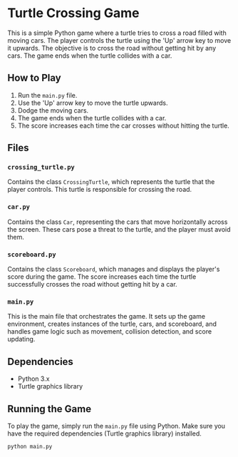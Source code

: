 # Turtle Crossing Game

This is a simple Python game where a turtle tries to cross a road filled with moving cars. The player controls the turtle using the 'Up' arrow key to move it upwards. The objective is to cross the road without getting hit by any cars. The game ends when the turtle collides with a car.

## How to Play

1. Run the `main.py` file.
2. Use the 'Up' arrow key to move the turtle upwards.
3. Dodge the moving cars.
4. The game ends when the turtle collides with a car.
5. The score increases each time the car crosses without hitting the turtle.

## Files

### `crossing_turtle.py`

Contains the class `CrossingTurtle`, which represents the turtle that the player controls. This turtle is responsible for crossing the road.

### `car.py`

Contains the class `Car`, representing the cars that move horizontally across the screen. These cars pose a threat to the turtle, and the player must avoid them.

### `scoreboard.py`

Contains the class `Scoreboard`, which manages and displays the player's score during the game. The score increases each time the turtle successfully crosses the road without getting hit by a car.

### `main.py`

This is the main file that orchestrates the game. It sets up the game environment, creates instances of the turtle, cars, and scoreboard, and handles game logic such as movement, collision detection, and score updating.

## Dependencies

- Python 3.x
- Turtle graphics library

## Running the Game

To play the game, simply run the `main.py` file using Python. Make sure you have the required dependencies (Turtle graphics library) installed.

```bash
python main.py
